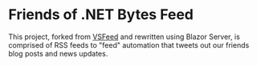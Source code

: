 # Friends of .NET Bytes Feed

This project, forked from [VSFeed](https://github.com/madskristensen/VsFeed) and rewritten using Blazor Server, is comprised of RSS feeds to "feed" automation that tweets out our friends blog posts and news updates.
